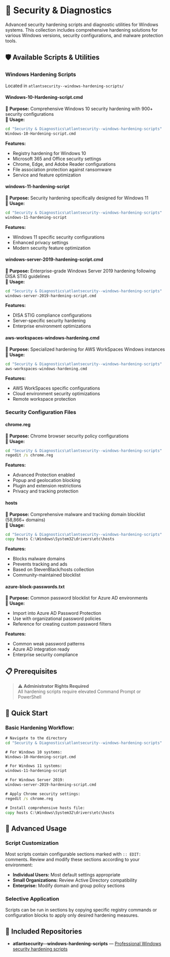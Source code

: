 # 🔐 Security & Diagnostics

Advanced security hardening scripts and diagnostic utilities for Windows systems. This collection includes comprehensive hardening solutions for various Windows versions, security configurations, and malware protection tools.

## 🛡️ Available Scripts & Utilities

### Windows Hardening Scripts
Located in `atlantsecurity--windows-hardening-scripts/`

#### **Windows-10-Hardening-script.cmd**
🎯 **Purpose:** Comprehensive Windows 10 security hardening with 900+ security configurations  
🚀 **Usage:**
```cmd
cd "Security & Diagnostics\atlantsecurity--windows-hardening-scripts"
Windows-10-Hardening-script.cmd
```
**Features:**
- Registry hardening for Windows 10
- Microsoft 365 and Office security settings
- Chrome, Edge, and Adobe Reader configurations
- File association protection against ransomware
- Service and feature optimization

#### **windows-11-hardening-script**
🎯 **Purpose:** Security hardening specifically designed for Windows 11  
🚀 **Usage:**
```cmd
cd "Security & Diagnostics\atlantsecurity--windows-hardening-scripts"
windows-11-hardening-script
```
**Features:**
- Windows 11 specific security configurations
- Enhanced privacy settings
- Modern security feature optimization

#### **windows-server-2019-hardening-script.cmd**
🎯 **Purpose:** Enterprise-grade Windows Server 2019 hardening following DISA STIG guidelines  
🚀 **Usage:**
```cmd
cd "Security & Diagnostics\atlantsecurity--windows-hardening-scripts"
windows-server-2019-hardening-script.cmd
```
**Features:**
- DISA STIG compliance configurations
- Server-specific security hardening
- Enterprise environment optimizations

#### **aws-workspaces-windows-hardening.cmd**
🎯 **Purpose:** Specialized hardening for AWS WorkSpaces Windows instances  
🚀 **Usage:**
```cmd
cd "Security & Diagnostics\atlantsecurity--windows-hardening-scripts"
aws-workspaces-windows-hardening.cmd
```
**Features:**
- AWS WorkSpaces specific configurations
- Cloud environment security optimizations
- Remote workspace protection

### Security Configuration Files

#### **chrome.reg**
🎯 **Purpose:** Chrome browser security policy configurations  
🚀 **Usage:**
```cmd
cd "Security & Diagnostics\atlantsecurity--windows-hardening-scripts"
regedit /s chrome.reg
```
**Features:**
- Advanced Protection enabled
- Popup and geolocation blocking
- Plugin and extension restrictions
- Privacy and tracking protection

#### **hosts**
🎯 **Purpose:** Comprehensive malware and tracking domain blocklist (58,866+ domains)  
🚀 **Usage:**
```cmd
cd "Security & Diagnostics\atlantsecurity--windows-hardening-scripts"
copy hosts C:\Windows\System32\drivers\etc\hosts
```
**Features:**
- Blocks malware domains
- Prevents tracking and ads
- Based on StevenBlack/hosts collection
- Community-maintained blocklist

#### **azure-block-passwords.txt**
🎯 **Purpose:** Common password blocklist for Azure AD environments  
🚀 **Usage:**
- Import into Azure AD Password Protection
- Use with organizational password policies
- Reference for creating custom password filters

**Features:**
- Common weak password patterns
- Azure AD integration ready
- Enterprise security compliance

## 📋 Prerequisites

> ⚠️ **Administrator Rights Required**  
> All hardening scripts require elevated Command Prompt or PowerShell

## 🎯 Quick Start

### Basic Hardening Workflow:
```cmd
# Navigate to the directory
cd "Security & Diagnostics\atlantsecurity--windows-hardening-scripts"

# For Windows 10 systems:
Windows-10-Hardening-script.cmd

# For Windows 11 systems:
windows-11-hardening-script

# For Windows Server 2019:
windows-server-2019-hardening-script.cmd

# Apply Chrome security settings:
regedit /s chrome.reg

# Install comprehensive hosts file:
copy hosts C:\Windows\System32\drivers\etc\hosts
```

## 🔧 Advanced Usage

### Script Customization
Most scripts contain configurable sections marked with `:: EDIT:` comments. Review and modify these sections according to your environment:

- **Individual Users:** Most default settings appropriate
- **Small Organizations:** Review Active Directory compatibility
- **Enterprise:** Modify domain and group policy sections

### Selective Application
Scripts can be run in sections by copying specific registry commands or configuration blocks to apply only desired hardening measures.

## 📁 Included Repositories
- **atlantsecurity--windows-hardening-scripts** — [Professional Windows security hardening scripts](./atlantsecurity--windows-hardening-scripts)
